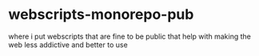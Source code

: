 # webscripts-monorepo-pub
where i put webscripts that are fine to be public that help with making the web less addictive and better to use
